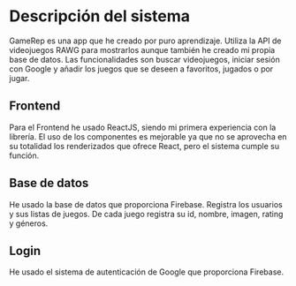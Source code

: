 # Descripción del sistema
GameRep es una app que he creado por puro aprendizaje. Utiliza la API de videojuegos RAWG para mostrarlos aunque también he creado mi propia base de datos. Las funcionalidades son buscar videojuegos, iniciar sesión con Google y añadir los juegos que se deseen a favoritos, jugados o por jugar.

## Frontend
Para el Frontend he usado ReactJS, siendo mi primera experiencia con la librería. El uso de los componentes es mejorable ya que no se aprovecha en su totalidad los renderizados que ofrece React, pero el sistema cumple su función.

## Base de datos
He usado la base de datos que proporciona Firebase. Registra los usuarios y sus listas de juegos. De cada juego registra su id, nombre, imagen, rating y géneros.

## Login
He usado el sistema de autenticación de Google que proporciona Firebase.
